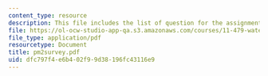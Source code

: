 ```yaml
---
content_type: resource
description: This file includes the list of question for the assignment survey.
file: https://ol-ocw-studio-app-qa.s3.amazonaws.com/courses/11-479-water-and-sanitation-infrastructure-planning-in-developing-countries-spring-2005/dfc797f4e6b402f99d38196fc43116e9_pm2survey.pdf
file_type: application/pdf
resourcetype: Document
title: pm2survey.pdf
uid: dfc797f4-e6b4-02f9-9d38-196fc43116e9
---
```

